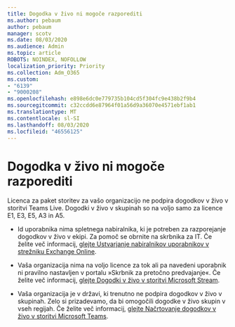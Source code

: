 ```yaml
---
title: Dogodka v živo ni mogoče razporediti
ms.author: pebaum
author: pebaum
manager: scotv
ms.date: 08/03/2020
ms.audience: Admin
ms.topic: article
ROBOTS: NOINDEX, NOFOLLOW
localization_priority: Priority
ms.collection: Adm_O365
ms.custom:
- "6139"
- "9000208"
ms.openlocfilehash: e898e6dc0e779735b104cd5f304fc9e438b2f9b4
ms.sourcegitcommit: c32ccdd6e87964f01a56d9a36070e4571ebf1ab1
ms.translationtype: MT
ms.contentlocale: sl-SI
ms.lasthandoff: 08/03/2020
ms.locfileid: "46556125"
---
```

# <a name="unable-to-schedule-a-live-event"></a>Dogodka v živo ni mogoče razporediti

Licenca za paket storitev za vašo organizacijo ne podpira dogodkov v živo v storitvi Teams Live. Dogodki v živo v skupinah so na voljo samo za licence E1, E3, E5, A3 in A5.

- Id uporabnika nima spletnega nabiralnika, ki je potreben za razporejanje dogodkov v živo v ekipi. Za pomoč se obrnite na skrbnika za IT. Če želite več informacij, [glejte Ustvarjanje nabiralnikov uporabnikov v strežniku Exchange Online](https://docs.microsoft.com/exchange/recipients-in-exchange-online/create-user-mailboxes).

- Vaša organizacija nima na voljo licence za tok ali pa navedeni uporabnik ni pravilno nastavljen v portalu »Skrbnik za pretočno predvajanje«. Če želite več informacij, [glejte Dogodki v živo v storitvi Microsoft Stream](https://docs.microsoft.com/stream/live-event-overview).

- Vaša organizacija je v državi, ki trenutno ne podpira dogodkov v živo v skupinah. Zelo si prizadevamo, da bi omogočili dogodke v živo skupin v vseh regijah. Če želite več informacij, [glejte Načrtovanje dogodkov v živo v storitvi Microsoft Teams](https://docs.microsoft.com/microsoftteams/teams-live-events/plan-for-teams-live-events).